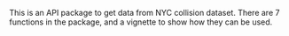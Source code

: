 This is an API package to get data from NYC collision dataset.
There are 7 functions in the package, and a vignette to show how they can be used.
